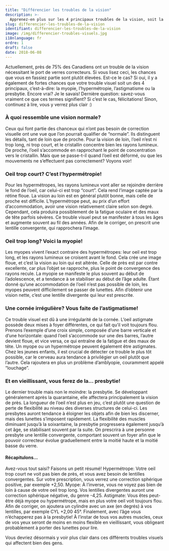 ```yaml
---
title: "Différencier les troubles de la vision"
description: >-
  Apprenez-en plus sur les 4 principaux troubles de la vision, soit la myopie, l’hypermétropie, l’astigmatisme et la presbytie.
slug: differencier-les-troubles-de-la-vision
identifiant: differencier-les-troubles-de-la-vision
image: /img/differencier-troubles-visuels.jpg
i18nlanguage: fr
ordre: 1
draft: false
date: 2018-06-08
---
```


Actuellement, près de 75% des Canadiens ont un trouble de la vision nécessitant le port de verres correcteurs. Si vous lisez ceci, les chances que vous en fassiez partie sont plutôt élevées. Est-ce le cas? Si oui, il y a également de fortes chances que votre trouble visuel soit un des 4 principaux, c’est-à-dire: la myopie, l’hypermétropie, l’astigmatisme ou la presbytie. Encore vrai? Je le savais! Dernière question: savez-vous vraiment ce que ces termes signifient? Si c’est le cas, félicitations! Sinon, continuez à lire, vous y verrez plus clair :)

### À quoi ressemble une vision normale?

Ceux qui font partie des chanceux qui n’ont pas besoin de correction visuelle ont une vue que l’on pourrait qualifier de “normale”. Ils distinguent les détails, tant de loin que de proche. Pour la vision de loin, l’oeil n’est ni trop long, ni trop court, et le cristallin concentre bien les rayons lumineux. De proche, l’oeil s’accommode en rapprochant le point de concentration vers le cristallin. Mais que se passe-t-il quand l’oeil est déformé, ou que les mouvements ne s’effectuent pas correctement? Voyons voir!

### Oeil trop court? C’est l’hypermétropie!

Pour les hypermétropes, les rayons lumineux vont aller se rejoindre derrière le fond de l’oeil, car celui-ci est trop “court”. Cela rend l’image captée par la rétine floue. La vision au loin est en général plutôt bonne, mais celle de proche est difficile. L’hypermétrope peut, au prix d’un effort d’accommodation, avoir une vision relativement claire selon son degré. Cependant, cela produira possiblement de la fatigue oculaire et des maux de tête parfois sévères. Ce trouble visuel peut se manifester à tous les âges et augmente souvent au fil des années. Afin de le corriger, on prescrit une lentille convergente, qui rapprochera l’image. 

### Oeil trop long? Voici la myopie!

Les myopes vivent l’exact contraire des hypermétropes: leur oeil est trop long, et les rayons lumineux se croisent avant le fond. Cela crée une image floue, et c’est la vision au loin qui est altérée. Celle de près est par contre excellente, car plus l’objet se rapproche, plus le point de convergence des rayons recule. La myopie se manifeste le plus souvent au début de l’adolescence, et a tendance à se stabiliser au début de l’âge adulte. Étant donné qu’une accommodation de l’oeil n’est pas possible de loin, les myopes peuvent difficilement se passer de lunettes. Afin d’obtenir une vision nette, c’est une lentille divergente qui leur est prescrite. 

### Une cornée irrégulière? Vous faite de l’astigmatisme!

Ce trouble visuel est dû à une irrégularité de la cornée. L’oeil astigmate possède deux mises à foyer différentes, ce qui fait qu’il voit toujours flou. Prenons l’exemple d’une croix simple, composée d’une barre verticale et d’une horizontale: quand l’oeil s’accommode sur une des barres, l’autre devient floue, et vice versa, ce qui entraîne de la fatigue et des maux de tête. Un myope ou un hypermétrope peuvent également être astigmates. Chez les jeunes enfants, il est crucial de détecter ce trouble le plus tôt possible, car le cerveau aura tendance à privilégier un oeil plutôt que l’autre. Cela rajoutera en plus un problème d’amblyopie, couramment appelé “louchage”. 

### Et en vieillissant, vous ferez de la… presbytie!

Le dernier trouble mais non le moindre: la presbytie. Se développant généralement après la quarantaine, elle affectera principalement la vision de près. La longueur de l’oeil n’est plus en jeu, c’est plutôt une question de perte de flexibilité au niveau des diverses structures de celui-ci. Les presbytes auront tendance à éloigner les objets afin de bien les discerner, mais des lunettes s’imposent rapidement. La flexibilité des muscles diminuant jusqu’à la soixantaine, la presbytie progressera également jusqu’à cet âge, se stabilisant souvent par la suite. On prescrira à une personne presbyte une lentille convergente, comportant souvent un foyer afin que le pouvoir correcteur évolue graduellement entre la moitié haute et la moitié basse du verre. 

#### Récapitulons...

Avez-vous tout saisi? Faisons un petit résumé!
Hypermétrope: Votre oeil trop court ne voit pas bien de près, et vous avez besoin de lentilles convergentes. Sur votre prescription, vous verrez une correction sphérique positive, par exemple +2,50.
Myope: À l’inverse, vous ne voyez pas bien de loin à cause de votre oeil trop long. Vos lentilles divergentes auront une correction sphérique négative, du genre -4,25. 
Astigmate: Vous êtes peut-être déjà myope ou hypermétrope, mais en plus votre oeil voit toujours flou. Afin de corriger, on ajoutera un cylindre avec un axe (en degrés) à vos lentilles, par exemple CYL +2,00 45°. 
Finalement, avec l’âge vous n’échapperez pas à la presbytie! À l’instar de tous vos autres muscles, ceux de vos yeux seront de moins en moins flexible en vieillissant, vous obligeant probablement à porter des lunettes pour lire. 

Vous devriez désormais y voir plus clair dans ces différents troubles visuels qui affectent bien des gens. 

